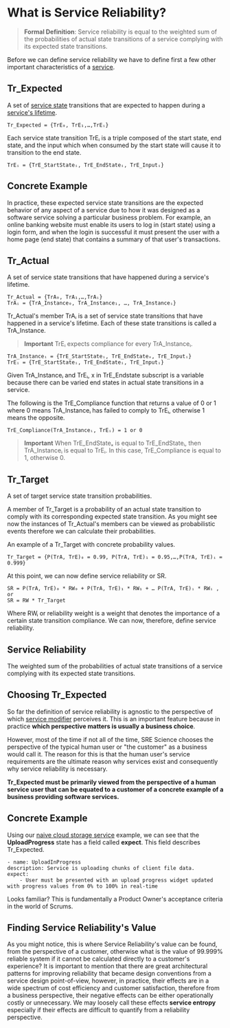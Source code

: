# What is Service Reliability?

> **Formal Definition**: Service reliability is equal to the weighted sum of the probabilities of actual state transitions of a service complying with its expected state transitions.

Before we can define service reliability we have to define first a few other important characteristics of a [service](/documentation/service.md).

## Tr_Expected
A set of [service state](/documentation/service-state.md) transitions that are expected to happen during a [service's lifetime](/documentation/service-state.md#service-state-lifetime).

`Tr_Expected = {TrE₀, TrE₁,…,TrEᵢ}`

Each service state transition TrEᵢ is a triple composed of the start state, end state, and the input which when consumed by the start state will cause it to transition to the end state.

`TrEᵢ = {TrE_StartStateᵢ, TrE_EndStateᵢ, TrE_Inputᵢ}`

## Concrete Example
In practice, these expected service state transitions are the expected behavior of any aspect of a service due to how it was designed as a software service solving a particular business problem. For example, an online banking website must enable its users to log in (start state) using a login form, and when the login is successful it must present the user with a home page (end state) that contains a summary of that user's transactions.

## Tr_Actual
A set of service state transitions that have happened during a service's lifetime.

```
Tr_Actual = {TrA₀, TrA₁,…,TrAᵢ}
TrAᵢ = {TrA_Instance₀, TrA_Instance₁, …, TrA_Instanceᵢ}
```
Tr_Actual's member TrAᵢ is a set of service state transitions that have happened in a service's lifetime. Each of these state transitions is called a TrA_Instance.

> **Important**
TrEᵢ expects compliance for every TrA_Instanceᵢ.

```
TrA_Instanceᵢ = {TrE_StartStateᵢ, TrE_EndStateₓ, TrE_Inputᵢ}
TrEᵢ = {TrE_StartStateᵢ, TrE_EndStateᵢ, TrE_Inputᵢ}
```

Given TrA_Instanceᵢ and TrEᵢ, x in TrE_Endstate subscript is a variable because there can be varied end states in actual state transitions in a service.

The following is the TrE_Compliance function that returns a value of 0 or 1 where 0 means TrA_Instanceᵢ has failed to comply to TrEᵢ, otherwise 1 means the opposite.

`TrE_Compliance(TrA_Instanceᵢ, TrEᵢ) = 1 or 0`

> **Important** When TrE_EndStateₓ is equal to TrE_EndStateᵢ, then TrA_Instanceᵢ is equal to TrEᵢ. In this case, TrE_Compliance is equal to 1, otherwise 0.

## Tr_Target
A set of target service state transition probabilities.

A member of Tr_Target is a probability of an actual state transition to comply with its corresponding expected state transition. As you might see now the instances of Tr_Actual's members can be viewed as probabilistic events therefore we can calculate their probabilities.

An example of a Tr_Target with concrete probability values.

`Tr_Target = {P(TrA, TrE)₀ = 0.99, P(TrA, TrE)₁ = 0.95,…,P(TrA, TrE)ᵢ = 0.999}`

At this point, we can now define service reliability or SR.

```
SR = P(TrA, TrE)₀ * RW₀ + P(TrA, TrE)₁ * RW₁ + … P(TrA, TrE)ᵢ * RWᵢ , or
SR = RW * Tr_Target
```

Where RWᵢ or reliability weight is a weight that denotes the importance of a certain state transition compliance. We can now, therefore, define service reliability.


## Service Reliability
The weighted sum of the probabilities of actual state transitions of a service complying with its expected state transitions.


## Choosing Tr_Expected
So far the definition of service reliability is agnostic to the perspective of which [service modifier](/documentation/service-modifier.md) perceives it. This is an important feature because in practice **which perspective matters is usually a business choice**.

However, most of the time if not all of the time, SRE Science chooses the perspective of the typical human user or "the customer" as a business would call it. The reason for this is that the human user's service requirements are the ultimate reason why services exist and consequently why service reliability is necessary.

**Tr_Expected must be primarily viewed from the perspective of a human service user that can be equated to a customer of a concrete example of a business providing software services.**

## Concrete Example
Using our [naive cloud storage service](/documentation/service#naive-cloud-storage-service-example) example, we can see that the **UploadProgress** state has a field called **expect**. This field describes Tr_Expected.

```
- name: UploadInProgress
description: Service is uploading chunks of client file data.
expect:
    - User must be presented with an upload progress widget updated with progress values from 0% to 100% in real-time
```

Looks familiar? This is fundamentally a Product Owner's acceptance criteria in the world of Scrums. 


## Finding Service Reliability's Value
As you might notice, this is where Service Reliability's value can be found, from the perspective of a customer, otherwise what is the value of 99.999% reliable system if it cannot be calculated directly to a customer's experience? It is important to mention that there are great architectural patterns for improving reliability that became design conventions from a service design point-of-view, however, in practice, their effects are in a wide spectrum of cost efficiency and customer satisfaction, therefore from a business perspective, their negative effects can be either operationally costly or unnecessary. We may loosely call these effects **service entropy** especially if their effects are difficult to quantify from a reliability perspective.

